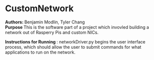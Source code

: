 # CustomNetwork
<strong> Authors: </strong> Benjamin Modlin, Tyler Chang
<br />
<strong> Purpose </strong>
This is the software part of a project which invovled building a network out of Rasperry Pis and custom NICs.

<strong> Instructions for Running </strong>:
networkDriver.py begins the user interface process, which should allow the user to submit commands for what applications to run on the network. 
